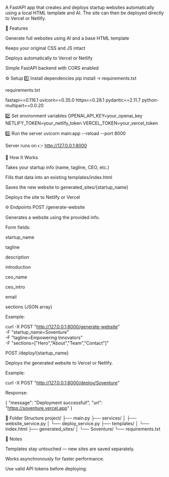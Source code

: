 A FastAPI app that creates and deploys startup websites automatically using a local HTML template and AI.
The site can then be deployed directly to Vercel or Netlify.

🧩 Features

Generate full websites using AI and a base HTML template

Keeps your original CSS and JS intact

Deploys automatically to Vercel or Netlify

Simple FastAPI backend with CORS enabled

⚙️ Setup
1️⃣ Install dependencies
pip install -r requirements.txt


requirements.txt

fastapi==0.116.1
uvicorn==0.35.0
httpx==0.28.1
pydantic==2.11.7
python-multipart==0.0.20

2️⃣ Set environment variables
OPENAI_API_KEY=your_openai_key
NETLIFY_TOKEN=your_netlify_token
VERCEL_TOKEN=your_vercel_token

3️⃣ Run the server
uvicorn main:app --reload --port 8000

Server runs on 👉 http://127.0.0.1:8000

🧠 How It Works

Takes your startup info (name, tagline, CEO, etc.)

Fills that data into an existing templates/index.html

Saves the new website to generated_sites/{startup_name}

Deploys the site to Netlify or Vercel

🌐 Endpoints
POST /generate-website

Generates a website using the provided info.

Form fields:

startup_name

tagline

description

introduction

ceo_name

ceo_intro

email

sections (JSON array)

Example:

curl -X POST "http://127.0.0.1:8000/generate-website" \
-F "startup_name=Soventure" \
-F "tagline=Empowering Innovators" \
-F "sections=[\"Hero\",\"About\",\"Team\",\"Contact\"]"

POST /deploy/{startup_name}

Deploys the generated website to Vercel or Netlify.

Example:

curl -X POST "http://127.0.0.1:8000/deploy/Soventure"


Response:

{
  "message": "Deployment successful!",
  "url": "https://soventure.vercel.app"
}

📁 Folder Structure
project/
├── main.py
├── services/
│   ├── website_service.py
│   └── deploy_service.py
├── templates/
│   └── index.html
├── generated_sites/
│   └── Soventure/
└── requirements.txt

🧰 Notes

Templates stay untouched — new sites are saved separately.

Works asynchronously for faster performance.

Use valid API tokens before deploying.